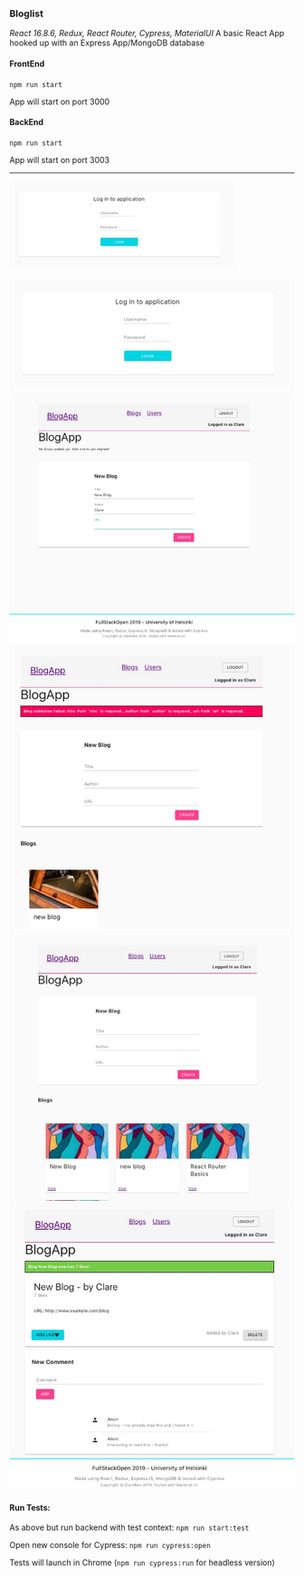 ### Bloglist

*React 16.8.6, Redux, React Router, Cypress, MaterialUI*
A basic React App hooked up with an Express App/MongoDB database

#### FrontEnd

`npm run start`

App will start on port 3000

#### BackEnd

`npm run start`

App will start on port 3003

---
<img src="images/login.jpg" alt="login" width="400"/>

![login](images/login.jpg)
![newform](images/newform.jpg)
![errors](images/errors.jpg)
![index](images/index.jpg)
![showpage](images/showpage-with-notification.jpg)

#### Run Tests:

As above but run backend with test context:
`npm run start:test`

Open new console for Cypress:
`npm run cypress:open`

Tests will launch in Chrome
(`npm run cypress:run` for headless version)
